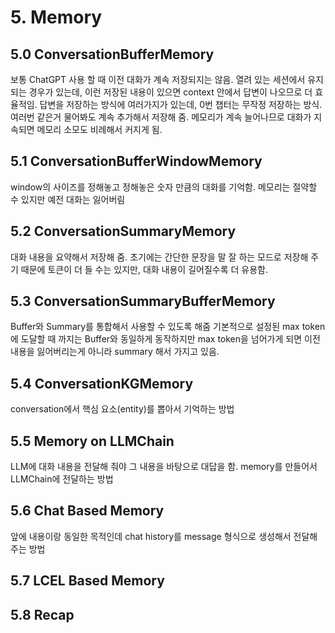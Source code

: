 # 5. Memory
## 5.0 ConversationBufferMemory
보통 ChatGPT 사용 할 때 이전 대화가 계속 저장되지는 않음. 열려 있는 세션에서 유지되는 경우가 있는데, 이런 저장된 내용이 있으면 context 안에서 답변이 나오므로 더 효율적임.
답변을 저장하는 방식에 여러가지가 있는데, 0번 챕터는 무작정 저장하는 방식.
여러번 같은거 물어봐도 계속 추가해서 저장해 줌. 메모리가 계속 늘어나므로 대화가 지속되면 메모리 소모도 비례해서 커지게 됨.
## 5.1 ConversationBufferWindowMemory
window의 사이즈를 정해놓고 정해놓은 숫자 만큼의 대화를 기억함.
메모리는 절약할 수 있지만 예전 대화는 잃어버림
## 5.2 ConversationSummaryMemory
대화 내용을 요약해서 저장해 줌.
초기에는 간단한 문장을 말 잘 하는 모드로 저장해 주기 때문에 토큰이 더 들 수는 있지만, 대화 내용이 길어질수록 더 유용함.
## 5.3 ConversationSummaryBufferMemory
Buffer와 Summary를 통합해서 사용할 수 있도록 해줌
기본적으로 설정된 max token에 도달할 때 까지는 Buffer와 동일하게 동작하지만
max token을 넘어가게 되면 이전 내용을 잃어버리는게 아니라 summary 해서 가지고 있음. 
## 5.4 ConversationKGMemory
conversation에서 핵심 요소(entity)를 뽑아서 기억하는 방법
## 5.5 Memory on LLMChain
LLM에 대화 내용을 전달해 줘야 그 내용을 바탕으로 대답을 함.
memory를 만들어서 LLMChain에 전달하는 방법
## 5.6 Chat Based Memory
앞에 내용이랑 동일한 목적인데 chat history를 message 형식으로 생성해서 전달해 주는 방법
## 5.7 LCEL Based Memory
## 5.8 Recap